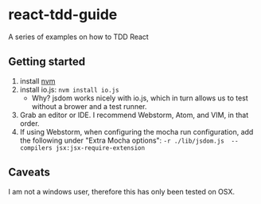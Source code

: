# react-tdd-guide
A series of examples on how to TDD React

## Getting started

1. install [nvm](https://github.com/creationix/nvm)
2. install io.js: `nvm install io.js`
   * Why? jsdom works nicely with io.js, which in turn allows us to test without a brower and a test runner.
3. Grab an editor or IDE. I recommend Webstorm, Atom, and VIM, in that order.
4. If using Webstorm, when configuring the mocha run configuration, add the following under "Extra Mocha options": `-r ./lib/jsdom.js  --compilers jsx:jsx-require-extension`

## Caveats

I am not a windows user, therefore this has only been tested on OSX.

